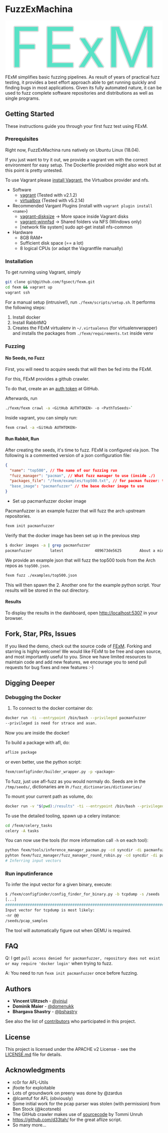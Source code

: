# FuzzExMachina 

![FExM](fexm.png?raw=true)
FExM simplifies basic fuzzing pipelines. As result of years of practical fuzz testing, it provides a best effort approach 
able to get running quickly and finding bugs in most applications. 
Given its fully automated nature, it can be used to fuzz complete software repositories and distributions as well as single programs.


## Getting Started

These instructions guide you through your first fuzz test using FExM. 

### Prerequisites

Right now, FuzzExMachina runs natively on Ubuntu Linux (18.04). 

If you just want to try it out, we provide a vagrant vm with the correct environment for easy setup.
The Dockerfile provided might also work but at this point is pretty untested.

To use Vagrant please [install Vagrant](https://www.vagrantup.com/docs/installation/),
the Virtualbox provider and nfs.

- Software
  - [vagrant](https://www.vagrantup.com/downloads.html) (Tested with v2.1.2)
  - [virtualbox](https://www.virtualbox.org/wiki/Linux_Downloads) (Tested with v5.2.14)
- Recommended Vargant Plugins (install with `vagrant plugin install <name>`)
  - [vagrant-disksize](https://github.com/sprotheroe/vagrant-disksize)  -> More space inside Vagrant disks
  - [vagrant-winnfsd](https://github.com/winnfsd/vagrant-winnfsd)  -> Shared folders via NFS (Windows only)
  - [network file system] sudo apt-get install nfs-common
- Hardware
  - 8GB RAM+
  - Sufficient disk space (== a lot)
  - 8 logical CPUs (or adapt the Vagrantfile manually)
  
### Installation

To get running using Vagrant, simply
```sh
git clone git@github.com/fgsect/fexm.git
cd fexm && vagrant up
vagrant ssh
```

For a manual setup (intrusive!), run `./fexm/scripts/setup.sh`. It performs the following steps:
1. Install docker
2. Install RabbitMQ
3. Creates the FExM virtualenv in `~/.virtualenvs` (for virtualenvwrapper) 
    and installs the packages from `./fexm/requirements.txt` inside venv

### Fuzzing
    
#### No Seeds, no Fuzz
First, you will need to acquire seeds that will then be fed into the FExM.

For this, FExM provides a github crawler.

To do that, create an an [auth token](https://github.com/settings/tokens) at GitHub.
   
Afterwards, run 
```sh
./fexm/fexm crawl -a <GitHub AUTHTOKEN> -o <PathToSeeds>`
```
Inside vagrant, you can simply run:
```sh 
fexm crawl -a <GitHub AUTHTOKEN> 
```
 
#### Run Rabbit, Run

After creating the seeds, it's time to fuzz. FExM is configured via json. 
The following is a commented version of a json configuration file:

```json
{
  "name": "top500", // The name of our fuzzing run
  "fuzz_manager": "pacman", // What fuzz manager to use (inside ./)
  "packages_file": "/fexm/examples/top500.txt", // for pacman fuzzer: top500.txt
  "base_image": "pacmanfuzzer" // the base docker image to use
}
```

- Set up pacmanfuzzer docker image

Pacmanfuzzer is an example fuzzer that will fuzz the arch upstream repositories.

```sh
fexm init pacmanfuzzer
```

Verify that the docker image has been set up in the previous step

```sh
$ docker images -a | grep pacmanfuzzer
pacmanfuzzer        latest              489673de5625        About a minute ago   2.98GB
```

We provide an example json that will fuzz the top500 tools from the Arch repos as `top500.json`.
```sh
fexm fuzz ./examples/top500.json
```

This will then spawn the 
2. Another one for the example python script. 
Your results will be stored in the out directory.

#### Results

To display the results in the dashboard, open [http://localhost:5307](http://localhost:5307) in your browser. 

## Fork, Star, PRs, Issues

If you liked the demo, check out the source code of [FExM](https://github.com/fgsect/fexm).
Forking and starring is highly welcome!
We would like FExM to be free and open source, and most importantly useful to you.
Since we have limited resources to maintain code and add new features, we encourage you to send pull requests for bug fixes and new features :-)

## Digging Deeper 
### Debugging the Docker
1. To connect to the docker container do: 

```sh
docker run -ti --entrypoint /bin/bash --privileged pacmanfuzzer
--privileged is need for strace and asan.
```

Now you are inside the docker!

To build a package with afl, do:

```sh
aflize package
```

or even better, use the python script:

```sh
fexm/configfinder/builder_wrapper.py -p <package>
```

To fuzz, just use afl-fuzz as you would normaly do. Seeds are in the `/tmp/seeds/`, dictionaries are in `/fuzz_dictionaries/dictionaries/`

To mount your current path as volume, do:

```sh
docker run -v "$(pwd):/results" -ti --entrypoint /bin/bash --privileged pacmanfuzzer
```

To use the detailed tooling, spawn up a celery instance:

```sh
cd /fexm/celery_tasks 
celery -A tasks 
```

You can now use the tools (for more information call `-h` on each tool):

```sh
python fexm/tools/inference_manager_pacman.py -cd syncdir -di pacmanfuzzer
pyhton fexm/fuzz_manager/fuzz_manager_round_robin.py -cd syncdir -di pacmanfuzzer -t <afl -t option>
# Inferring input vectors
```

### Run inputinferance
To infer the input vector for a given binary, execute:

```sh
$ /fexm/configfinder/config_finder_for_binary.py -b tcpdump -s /seeds
[...]
#########################################################################
Input vector for tcpdump is most likely:
-nr @@
/seeds/pcap_samples
```

The tool will automatically figure out when QEMU is required.

## FAQ
Q: I get `pull access denied for pacmanfuzzer, repository does not exist or may require 'docker login'` 
   when trying to fuzz.
   
A: You need to run `fexm init pacmanfuzzer` once before fuzzing.

## Authors

* **Vincent Ulitzsch** - [@viniul](https://github.com/viniul)
* **Dominik Maier** - [@domenukk](https://github.com/domenukk)
* **Bhargava Shastry** - [@bshastry](https://github.com/bshastry)

See also the list of [contributors](https://github.com/fgsect/fexm/contributors) who participated in this project.

## License

This project is licensed under the APACHE v2 License - see the [LICENSE.md](LICENSE.md) file for details.

## Acknowledgments

* rc0r for AFL-Utils
* jfoote for exploitable
* Lots of groundwork on preeny was done by @zardus 
* @lcamtuf for AFL (obviously)
* Some initial work for the pcap parser was stolen (with permission) from Ben Stock (@kcotsneb)  
* The GitHub crawler makes use of [sourcecode](https://github.com/tommiu/GithubSpider) by Tommi Unruh
* https://github.com/d33tah/ for the great aflize script.
* So many more...
